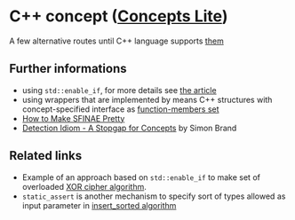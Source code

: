 # C++ concept ([Concepts Lite](https://isocpp.org/blog/2013/02/concepts-lite-constraining-templates-with-predicates-andrew-sutton-bjarne-s))
A few alternative routes until C++ language supports [them](http://en.cppreference.com/w/cpp/language/constraints)

## Further informations
* using `std::enable_if`, for more details see [the article](https://habrahabr.ru/post/304728/)
* using wrappers that are implemented by means C++ structures with concept-specified interface as [function-members set](https://habrahabr.ru/post/151504/)
* [How to Make SFINAE Pretty](https://www.fluentcpp.com/2018/05/18/make-sfinae-pretty-2-hidden-beauty-sfinae/)
* [Detection Idiom - A Stopgap for Concepts](https://blog.tartanllama.xyz/detection-idiom/) by Simon Brand

## Related links
* Example of an approach based on `std::enable_if` to make set of overloaded [XOR cipher algorithm](https://github.com/nikolaAV/skeleton/blob/master/algorithm/simple_xor).
* `static_assert` is another mechanism to specify sort of types allowed as input parameter in [insert_sorted algorithm](https://github.com/nikolaAV/skeleton/tree/master/algorithm/insert_sorted) 
